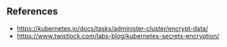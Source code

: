 ## References
- https://kubernetes.io/docs/tasks/administer-cluster/encrypt-data/
- https://www.twistlock.com/labs-blog/kubernetes-secrets-encryption/

